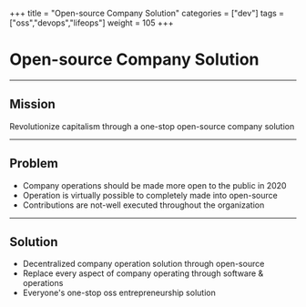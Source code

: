 +++
title = "Open-source Company Solution"
categories = ["dev"]
tags = ["oss","devops","lifeops"]
weight = 105
+++

# Open-source Company Solution

---

## Mission

Revolutionize capitalism through a one-stop open-source company solution

---

## Problem

- Company operations should be made more open to the public in 2020
- Operation is virtually possible to completely made into open-source
- Contributions are not-well executed throughout the organization

---

## Solution

- Decentralized company operation solution through open-source
- Replace every aspect of company operating through software & operations
- Everyone's one-stop oss entrepreneurship solution
